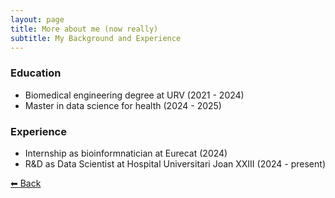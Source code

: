 ```yaml
---
layout: page
title: More about me (now really)
subtitle: My Background and Experience
---
```


### Education

- Biomedical engineering degree at URV (2021 - 2024)
- Master in data science for health (2024 - 2025)

### Experience
- Internship as bioinformnatician at Eurecat (2024)
- R&D as Data Scientist at Hospital Universitari Joan XXIII (2024 - present)

[⬅ Back](/aboutme)
